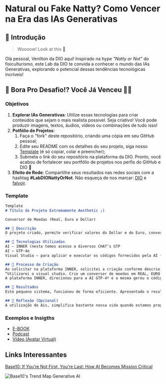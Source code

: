 # Natural ou Fake Natty? Como Vencer na Era das IAs Generativas

## 🚀 Introdução

> Woooow! Look at this 👀

Olá pessoal, Venilton da DIO aqui! Inspirado na hype _"Natty or Not"_ do fisiculturismo, este Lab da DIO te convida a conhecer o mundo das IAs Generativas, explorando o potencial dessas tendências tecnológicas incríveis!

## 🎯 Bora Pro Desafio!? Você Já Venceu 💪🤓

### Objetivos

1. **Explorar IAs Generativas**: Utilize essas tecnologias para criar conteúdos que sejam o mais realista possível. Seja criativo! Você pode produzir imagens, textos, áudios, vídeos ou combinações de tudo isso!
1. **Potfólio de Projetos**:
    1. Faça o "fork" deste repositório, criando uma cópia em seu GitHub pessoal;
    2. Edite seu README com os detalhes do seu projeto, siga nosso [Template](#template) (é só copiar, colar e preencher);
    3. Submeta o link do seu repositório na plataforma da DIO. Pronto, você acabou de fortalecer seu portfólio de projetos nos perfis do GitHub e DIO 🚀
1. **Efeito de Rede**: Compartilhe seus resultados nas redes sociais com a hashtag **#LabDIONattyOrNot**. Não esqueça de nos marcar: [DIO](https://www.linkedin.com/school/dio-makethechange) e [falvojr](https://www.linkedin.com/in/falvojr).

### Template

```markdown
Template
# Título do Projeto Extremamente Aesthetic ;)

Conversor de Moedas (Real, Euro e Dollar)

## 📒 Descrição
O projeto criado, permite verificar valores do Dollar e do Euro, convertidos em Reais. 

## 🤖 Tecnologias Utilizadas
AI – INNER (nesta temos acesso a diversos CHAT’s GTP
AI – GTP-4o
Visual Studio – para aplicar e executar os códigos fornecidos pela AI (GTP-4º)

## 🧐 Processo de Criação
Ao solicitar na plataforma INNER, solicitei a criação conforme descrio:
“Utilizarei o visual studio. Crie um conversor de moedas em REAL, EURO e Dollar. informarei os valores do Dolar e do Euro, na data da pesquisa. Faça um desing bonito e criativo para esta pagina de pesquisa. quero o resultado na propria tela. utilize HTML para que eu possa abrir a pagina no visual studio”.
A plataforma INNER, direcionou para a AI GTP-4º e a mesma gerou o código a ser inserido no Visual Studio.

## 🚀 Resultados
Este pequeno sistema, funcionou de forma eficiente. Apresentado o resulta de forma correta quando inserimos os valores atualizados do dia no Euro e no Dollar, apresentando o resultado em Reais.

## 💭 Reflexão (Opcional)
A utilização de Ais, simplifica bastante nossa vida quando estamos programando. É preciso ter o cuidado quando solicitamos, com apontamentos corretos, para que a AI, nos forneça o resultado mais próximo do esperado.

```

### Exemplos e Insigths

- [E-BOOK](/exemplos/E-BOOK.md)
- [Podcast](/exemplos/PODCAST.md)
- [Vídeo (Avatar Virtual)](/exemplos/VIDEO.md)

## Links Interessantes

[Base10: If You’re Not First, You’re Last: How AI Becomes Mission Critical](https://base10.vc/post/generative-ai-mission-critical/)

![Base10's Trend Map Generative AI](https://github.com/digitalinnovationone/lab-natty-or-not/assets/730492/f4df26e8-f8f7-4419-8252-c69d73ea930c)
